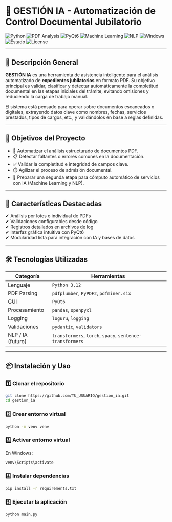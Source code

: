 # 🧠 GESTIÓN IA - Automatización de Control Documental Jubilatorio

![Python](https://img.shields.io/badge/Python-3.12-blue?style=for-the-badge&logo=python)
![PDF Analysis](https://img.shields.io/badge/PDF%20Parser-pdfplumber-orange?style=for-the-badge&logo=adobeacrobatreader)
![PyQt6](https://img.shields.io/badge/GUI-PyQt6-brightgreen?style=for-the-badge&logo=qt)
![Machine Learning](https://img.shields.io/badge/ML-Preparado-orange?style=for-the-badge&logo=pytorch)
![NLP](https://img.shields.io/badge/NLP-Futuro%20Integrado-green?style=for-the-badge&logo=openai)
![Windows](https://img.shields.io/badge/Windows-10%2B-lightgrey?style=for-the-badge&logo=windows)
![Estado](https://img.shields.io/badge/Estado-En%20Desarrollo-yellow?style=for-the-badge)
![License](https://img.shields.io/badge/Licencia-MIT-blue?style=for-the-badge)

---

## 📢 Descripción General

**GESTIÓN IA** es una herramienta de asistencia inteligente para el análisis automatizado de **expedientes jubilatorios** en formato PDF. Su objetivo principal es validar, clasificar y detectar automáticamente la completitud documental en las etapas iniciales del trámite, evitando omisiones y reduciendo la carga de trabajo manual.

El sistema está pensado para operar sobre documentos escaneados o digitales, extrayendo datos clave como nombres, fechas, servicios prestados, tipos de cargos, etc., y validándolos en base a reglas definidas.

---

## 🚀 Objetivos del Proyecto

- 📄 Automatizar el análisis estructurado de documentos PDF.
- 📋 Detectar faltantes o errores comunes en la documentación.
- ✅ Validar la completitud e integridad de campos clave.
- ⏱️ Agilizar el proceso de admisión documental.
- 🧠 Preparar una segunda etapa para cómputo automático de servicios con IA (Machine Learning y NLP).

---

## 🧩 Características Destacadas

✔ Análisis por lotes o individual de PDFs  
✔ Validaciones configurables desde código  
✔ Registros detallados en archivos de log  
✔ Interfaz gráfica intuitiva con PyQt6  
✔ Modularidad lista para integración con IA y bases de datos  

---

## 🛠️ Tecnologías Utilizadas

| Categoría         | Herramientas                                                        |
|------------------|---------------------------------------------------------------------|
| Lenguaje         | `Python 3.12`                                                       |
| PDF Parsing      | `pdfplumber`, `PyPDF2`, `pdfminer.six`                             |
| GUI              | `PyQt6`                                                             |
| Procesamiento    | `pandas`, `openpyxl`                                                |
| Logging          | `loguru`, `logging`                                                 |
| Validaciones     | `pydantic`, `validators`                                            |
| NLP / IA (futuro)| `transformers`, `torch`, `spacy`, `sentence-transformers`          |

---

## 📦 Instalación y Uso

### 1️⃣ Clonar el repositorio

```bash
git clone https://github.com/TU_USUARIO/gestion_ia.git
cd gestion_ia
```

### 2️⃣ Crear entorno virtual
```bash
python -m venv venv
```
### 3️⃣ Activar entorno virtual
En Windows:
```bash
venv\Scripts\activate
```
### 4️⃣ Instalar dependencias
```bash
pip install -r requirements.txt
```
### 5️⃣ Ejecutar la aplicación
```bash
python main.py
```